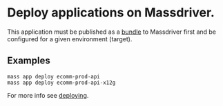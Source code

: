# Deploy applications on Massdriver.

This application must be published as a [bundle](https://docs.massdriver.cloud/applications) to Massdriver first and be configured for a given environment (target).

## Examples

<!--
![Finding an application slug in Massdriver Cloud](./application-slug.png)
-->

```shell
mass app deploy ecomm-prod-api
mass app deploy ecomm-prod-api-x12g
```

For more info see [deploying](https://docs.massdriver.cloud/applications/deploying-application).
